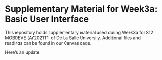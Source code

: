 # Supplementary Material for Week3a: Basic User Interface
This repository holds supplementary material used during Week3a for S12 MOBDEVE (AY2021T1) of De La Salle University. Additional files and readings can be found in our Canvas page.

Here's an update.
